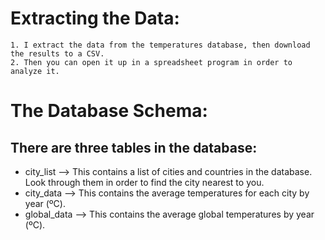 # Extracting the Data:
	1. I extract the data from the temperatures database, then download the results to a CSV. 
	2. Then you can open it up in a spreadsheet program in order to analyze it.
# The Database Schema:
## There are three tables in the database:
- city_list --> This contains a list of cities and countries in the database. Look through them in order to find the city nearest to you.
- city_data --> This contains the average temperatures for each city by year (ºC).
- global_data --> This contains the average global temperatures by year (ºC).
